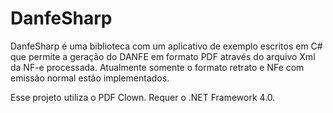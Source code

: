 # DanfeSharp

DanfeSharp é uma biblioteca com um aplicativo de exemplo escritos em C# que permite a geração do DANFE em formato PDF através do arquivo Xml da NF-e processada.
Atualmente somente o formato retrato e NFe com emissão normal estão implementados.


Esse projeto utiliza o PDF Clown.
Requer o .NET Framework 4.0.
